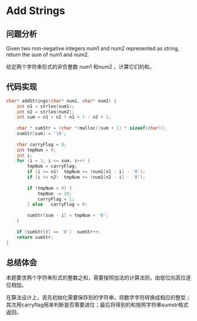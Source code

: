 # Add Strings

## 问题分析
Given two non-negative integers num1 and num2 represented as string, return the sum of num1 and num2.

给定两个字符串形式的非负整数 num1 和num2 ，计算它们的和。


## 代码实现
``` C
char* addStrings(char* num1, char* num2) {
    int n1 = strlen(num1);
    int n2 = strlen(num2);
    int sum = n1 > n2 ? n1 + 1 : n2 + 1;
    
    char * sumStr = (char *)malloc((sum + 1) * sizeof(char));
    sumStr[sum] = '\0';
    
    char carryFlag = 0;
    int tmpNum = 0;
    int i;
    for (i = 1; i <= sum; i++) {
        tmpNum = carryFlag;
        if (i <= n1)  tmpNum += (num1[n1 - i] - '0');
        if (i <= n2)  tmpNum += (num2[n2 - i] - '0');
        
        if (tmpNum > 9) {
            tmpNum -= 10;
            carryFlag = 1;
        } else   carryFlag = 0;
        
        sumStr[sum - i] = tmpNum + '0';
    }
    
    if (sumStr[0] == '0')  sumStr++;
    return sumStr;
}
```

## 总结体会

本题要求两个字符串形式的整数之和，需要按照加法的计算法则，由低位向高位逐位相加。

在算法设计上，首先初始化需要保存到的字符串，将数字字符转换成相应的整型；其次用carryflag用来判断是否需要进位；最后将得到的和按照字符串sumstr格式返回。
